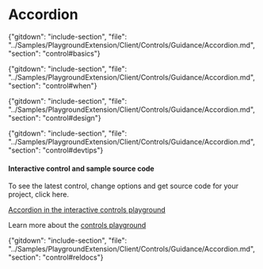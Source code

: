 ﻿# Accordion

{"gitdown": "include-section", "file": "../Samples/PlaygroundExtension/Client/Controls/Guidance/Accordion.md", "section": "control#basics"}

<!-- TODO get an IMAGE to embed here -->

<!-- TODO get an SAMPLE CODE to embed here -->

{"gitdown": "include-section", "file": "../Samples/PlaygroundExtension/Client/Controls/Guidance/Accordion.md", "section": "control#when"}

{"gitdown": "include-section", "file": "../Samples/PlaygroundExtension/Client/Controls/Guidance/Accordion.md", "section": "control#design"}

{"gitdown": "include-section", "file": "../Samples/PlaygroundExtension/Client/Controls/Guidance/Accordion.md", "section": "control#devtips"}

#### Interactive control and sample source code
To see the latest control, change options and get source code for your project, click here.

<a href="https://ms.portal.azure.com/?Microsoft_Azure_Playground=true#blade/Microsoft_Azure_Playground/ControlsIndexBlade/Accordion_create_Playground" target="_blank">Accordion in the interactive controls playground</a>

Learn more about the [controls playground](./top-extensions-controls-playground.md)

{"gitdown": "include-section", "file": "../Samples/PlaygroundExtension/Client/Controls/Guidance/Accordion.md", "section": "control#reldocs"}
